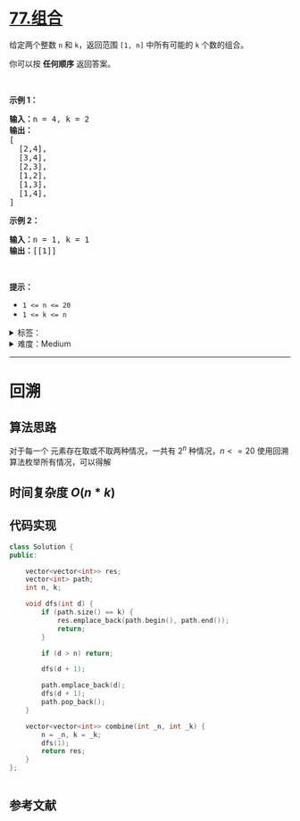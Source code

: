 # [77.组合](https://leetcode.cn/problems/combinations/)

<p>给定两个整数 <code>n</code> 和 <code>k</code>，返回范围 <code>[1, n]</code> 中所有可能的 <code>k</code> 个数的组合。</p>

<p>你可以按 <strong>任何顺序</strong> 返回答案。</p>

<p> </p>

<p><strong>示例 1：</strong></p>

<pre>
<strong>输入：</strong>n = 4, k = 2
<strong>输出：</strong>
[
  [2,4],
  [3,4],
  [2,3],
  [1,2],
  [1,3],
  [1,4],
]</pre>

<p><strong>示例 2：</strong></p>

<pre>
<strong>输入：</strong>n = 1, k = 1
<strong>输出：</strong>[[1]]</pre>

<p> </p>

<p><strong>提示：</strong></p>

<ul>
	<li><code>1 <= n <= 20</code></li>
	<li><code>1 <= k <= n</code></li>
</ul>

<details>
<summary>标签：</summary>
['回溯']
</details>

<details>
<summary>难度：Medium</summary>
喜欢：1106
</details>

---

# 回溯

## 算法思路

对于每一个 元素存在取或不取两种情况，一共有 $2^n$ 种情况，$n<=20$ 使用回溯算法枚举所有情况，可以得解

## 时间复杂度 $O(n*k)$

## 代码实现

```cpp []
class Solution {
public:

    vector<vector<int>> res;
    vector<int> path;
    int n, k;

    void dfs(int d) {
        if (path.size() == k) {
            res.emplace_back(path.begin(), path.end());
            return;
        }

        if (d > n) return;

        dfs(d + 1);

        path.emplace_back(d);
        dfs(d + 1);
        path.pop_back();
    }

    vector<vector<int>> combine(int _n, int _k) {
        n = _n, k = _k;
        dfs(1);
        return res;
    }
};

```

```java []

```

## 参考文献
